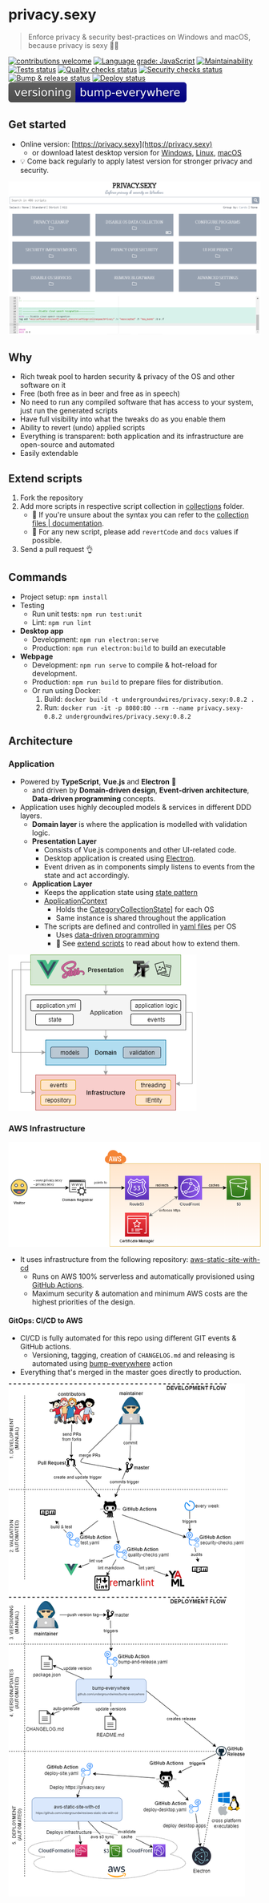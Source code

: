# privacy.sexy

> Enforce privacy & security best-practices on Windows and macOS, because privacy is sexy 🍑🍆

[![contributions welcome](https://img.shields.io/badge/contributions-welcome-brightgreen.svg?style=flat)](./CONTRIBUTING.md)
[![Language grade: JavaScript](https://img.shields.io/lgtm/grade/javascript/g/undergroundwires/privacy.sexy.svg?logo=lgtm&logoWidth=18)](https://lgtm.com/projects/g/undergroundwires/privacy.sexy/context:javascript)
[![Maintainability](https://api.codeclimate.com/v1/badges/3a70b7ef602e2264342c/maintainability)](https://codeclimate.com/github/undergroundwires/privacy.sexy/maintainability)
[![Tests status](https://github.com/undergroundwires/privacy.sexy/workflows/Test/badge.svg)](https://github.com/undergroundwires/privacy.sexy/actions)
[![Quality checks status](https://github.com/undergroundwires/privacy.sexy/workflows/Quality%20checks/badge.svg)](https://github.com/undergroundwires/privacy.sexy/actions)
[![Security checks status](https://github.com/undergroundwires/privacy.sexy/workflows/Security%20checks/badge.svg)](https://github.com/undergroundwires/privacy.sexy/actions)
[![Bump & release status](https://github.com/undergroundwires/privacy.sexy/workflows/Bump%20&%20release/badge.svg)](https://github.com/undergroundwires/privacy.sexy/actions)
[![Deploy status](https://github.com/undergroundwires/privacy.sexy/workflows/Build%20&%20deploy/badge.svg)](https://github.com/undergroundwires/privacy.sexy/actions)
[![Auto-versioned by bump-everywhere](https://github.com/undergroundwires/bump-everywhere/blob/master/badge.svg?raw=true)](https://github.com/undergroundwires/bump-everywhere)

## Get started

- Online version: [https://privacy.sexy](https://privacy.sexy)
  - or download latest desktop version for [Windows](https://github.com/undergroundwires/privacy.sexy/releases/download/0.8.2/privacy.sexy-Setup-0.8.2.exe), [Linux](https://github.com/undergroundwires/privacy.sexy/releases/download/0.8.2/privacy.sexy-0.8.2.AppImage), [macOS](https://github.com/undergroundwires/privacy.sexy/releases/download/0.8.2/privacy.sexy-0.8.2.dmg)
- 💡 Come back regularly to apply latest version for stronger privacy and security.

[![privacy.sexy application](img/screenshot.png)](https://privacy.sexy)

## Why

- Rich tweak pool to harden security & privacy of the OS and other software on it
- Free (both free as in beer and free as in speech)
- No need to run any compiled software that has access to your system, just run the generated scripts
- Have full visibility into what the tweaks do as you enable them
- Ability to revert (undo) applied scripts
- Everything is transparent: both application and its infrastructure are open-source and automated
- Easily extendable

## Extend scripts

1. Fork the repository
2. Add more scripts in respective script collection in [collections](src/application/collections/) folder.
   - 📖 If you're unsure about the syntax you can refer to the [collection files | documentation](docs/collection-files.md).
   - 🙏 For any new script, please add `revertCode` and `docs` values if possible.
3. Send a pull request 👌

## Commands

- Project setup: `npm install`
- Testing
  - Run unit tests: `npm run test:unit`
  - Lint: `npm run lint`
- **Desktop app**
  - Development: `npm run electron:serve`
  - Production: `npm run electron:build` to build an executable
- **Webpage**
  - Development: `npm run serve` to compile & hot-reload for development.
  - Production: `npm run build` to prepare files for distribution.
  - Or run using Docker:
    1. Build: `docker build -t undergroundwires/privacy.sexy:0.8.2 .`
    2. Run: `docker run -it -p 8080:80 --rm --name privacy.sexy-0.8.2 undergroundwires/privacy.sexy:0.8.2`

## Architecture

### Application

- Powered by **TypeScript**, **Vue.js** and **Electron** 💪
  - and driven by **Domain-driven design**, **Event-driven architecture**, **Data-driven programming** concepts.
- Application uses highly decoupled models & services in different DDD layers.
  - **Domain layer** is where the application is modelled with validation logic.
  - **Presentation Layer**
    - Consists of Vue.js components and other UI-related code.
    - Desktop application is created using [Electron](https://www.electronjs.org/).
    - Event driven as in components simply listens to events from the state and act accordingly.
  - **Application Layer**
    - Keeps the application state using [state pattern](https://en.wikipedia.org/wiki/State_pattern)
    - [ApplicationContext](src/application/Context/ApplicationContext.ts)
      - Holds the [CategoryCollectionState](src/application/Context/State/CategoryCollectionState.ts)] for each OS
      - Same instance is shared throughout the application
    - The scripts are defined and controlled in [yaml files](src/application/collections/) per OS
      - Uses [data-driven programming](https://en.wikipedia.org/wiki/Data-driven_programming)
      - 📖 See [extend scripts](#extend-scripts) to read about how to extend them.

![DDD + vue.js](img/architecture/app-ddd.png)

### AWS Infrastructure

[![AWS solution](img/architecture/aws-solution.png)](https://github.com/undergroundwires/aws-static-site-with-cd)

- It uses infrastructure from the following repository: [aws-static-site-with-cd](https://github.com/undergroundwires/aws-static-site-with-cd)
  - Runs on AWS 100% serverless and automatically provisioned using [GitHub Actions](.github/workflows/).
  - Maximum security & automation and minimum AWS costs are the highest priorities of the design.

#### GitOps: CI/CD to AWS

- CI/CD is fully automated for this repo using different GIT events & GitHub actions.
  - Versioning, tagging, creation of `CHANGELOG.md` and releasing is automated using [bump-everywhere](https://github.com/undergroundwires/bump-everywhere) action
- Everything that's merged in the master goes directly to production.

[![CI/CD to AWS with GitHub Actions](img/architecture/gitops.png)](.github/workflows/)
